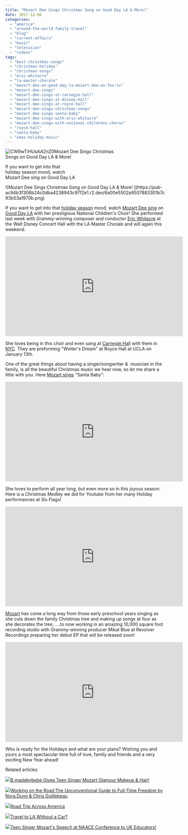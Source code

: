 ```yaml
---
title: "Mozart Dee Sings Christmas Song on Good Day LA & More!"
date: 2017-12-08
categories: 
  - "america"
  - "around-the-world-family-travel"
  - "blog"
  - "current-affairs"
  - "music"
  - "television"
  - "videos"
tags: 
  - "best-christmas-songs"
  - "christmas-holiday"
  - "christmas-songs"
  - "eric-whitacre"
  - "la-master-chorale"
  - "mozart-dee-on-good-day-la-mozart-dee-on-fox-tv"
  - "mozart-dee-sings"
  - "mozart-dee-sings-at-carnegie-hall"
  - "mozart-dee-sings-at-disney-hall"
  - "mozart-dee-sings-at-royce-hall"
  - "mozart-dee-sings-christmas-songs"
  - "mozart-dee-sings-santa-baby"
  - "mozart-dee-sings-with-eric-whitacre"
  - "mozart-dee-sings-with-national-childrens-chorus"
  - "royce-hall"
  - "santa-baby"
  - "xmas-holiday-music"
---
```


![CW9wTiHUsAA2nZ0](https://pub-ac94b3f306b24c0dba4238943c97f2e1.r2.dev/6a00e5502a9507883301bb09dd77a3970d.jpg)Mozart Dee Sings Christmas  
Songs on Good Day LA & More!  
  
If you want to get into that  
holiday season mood, watch  
Mozart Dee sing on Good Day LA 

<!--more--> ![Mozart Dee Sings Christmas Song on Good Day LA & More! ](https://pub-ac94b3f306b24c0dba4238943c97f2e1.r2.dev/6a00e5502a9507883301b7c93b53a1970b.png)  
If you want to get into that [holiday season](http://soultravelers3new.local/2014/12/cut-your-own-christmas-tree-sustainable-family-fun-tradition.html "How to cut your own Christmas tree ") mood, watch [Mozart Dee sing](http://soultravelers3new.local/2017/11/mozart-dee-sings-on-born-this-way-tv-show-.html#more "Mozart Dee singer and actress") on [Good Day LA](http://www.foxla.com/good-day-la) with her prestigious National Children's Choir! She performed last week with Grammy-winning composer and conductor [Eric Whitacre](https://ericwhitacre.com) at the Walt Disney Concert Hall with the LA Master Chorale and will again this weekend.   
  

<iframe allow="encrypted-media" allowfullscreen gesture="media" src="https://www.youtube.com/embed/ZWychGnYeJ8" height="315" frameborder="0" width="560"></iframe>

  
  
She loves being in this choir and even sang at [Carnegie Hal](http://soultravelers3new.local/2016/05/15-year-old-mozart-sings-at-carnegie-hall-.html "Mozart Dee sings at Carnegie Hall")l with them in [NYC](http://soultravelers3new.local/2016/05/new-york-city-travel-for-teens-.html#more "teen travel in New York City"). They are preforming "Winter's Dream" at Royce Hall at UCLA on January 13th.   
  
One of the great things about having a singer/songwriter &  musician in the family, is all the beautiful Christmas music we hear now, so let me share a little with you. Here [Mozart sings](http://soultravelers3new.local/2017/05/16-year-old-mozart-dees-ted-talk-keynote-speech-in-ukteen-actress-songwriter-singer-mozart-dee-was-asked-to-do-a-ted-talk.html "Mozart sings & Ted Talk") "Santa Baby":  
  

<iframe allow="encrypted-media" allowfullscreen gesture="media" src="https://www.youtube.com/embed/tzp6STLoTLI" height="315" frameborder="0" width="560"></iframe>

She loves to perform all year long, but even more so in this joyous season. Here is a Christmas Medley we did for Youtube from her many Holiday performances at Six Flags!

<iframe allow="encrypted-media" allowfullscreen gesture="media" src="https://www.youtube.com/embed/jc5u4fcIpZI" height="315" frameborder="0" width="560"></iframe>

  
  
[Mozart](http://soultravelers3new.local/2016/04/mozart-wins-best-actress-award-.html "Mozart Dee wins best actress award") has come a long way from those early preschool years singing as she cuts down the family Christmas tree and making up songs at four as she decorates the tree, ....to now working in an amazing 10,000 square foot recording studio with Grammy-winning producer Mikal Blue at Revolver Recordings preparing her debut EP that will be released soon!   
  

<iframe allow="encrypted-media" allowfullscreen gesture="media" src="https://www.youtube.com/embed/hxBFv5AAxhw" height="315" frameborder="0" width="560"></iframe>

  
  
Who is ready for the Holidays and what are your plans? Wishing you and yours a most spectacular time full of love, family and friends and a very exciting New Year ahead!

Related articles

[![](http://i.zemanta.com/338454533_80_80.jpg)](http://soultravelers3new.local/2015/04/bmadebybebe-gives-teen-singer-mozart-glamour-makeup-hair.html)[B.madebybebe Gives Teen Singer Mozart Glamour Makeup & Hair!](http://soultravelers3new.local/2015/04/bmadebybebe-gives-teen-singer-mozart-glamour-makeup-hair.html)

[![](http://i.zemanta.com/333335991_80_80.jpg)](http://soultravelers3new.local/2015/03/working-on-the-roadthe-unconventional-guide-to-full-time-freedom-by-nora-dunn-chris-guillebeau-.html)[Working on the Road:The Unconventional Guide to Full-Time Freedom by Nora Dunn & Chris Guillebeau](http://soultravelers3new.local/2015/03/working-on-the-roadthe-unconventional-guide-to-full-time-freedom-by-nora-dunn-chris-guillebeau-.html)

[![](http://i.zemanta.com/354543600_80_80.jpg)](http://soultravelers3new.local/2015/07/road-trip-across-america.html)[Road Trip Across America](http://soultravelers3new.local/2015/07/road-trip-across-america.html)

[![](http://i.zemanta.com/355703992_80_80.jpg)](http://soultravelers3new.local/2015/08/travel-to-la-without-a-car-.html)[Travel to LA Without a Car?](http://soultravelers3new.local/2015/08/travel-to-la-without-a-car-.html)

[![](http://i.zemanta.com/341931598_80_80.jpg)](http://soultravelers3new.local/2015/05/teen-singer-mozarts-speech-at-naace-conference-to-uk-educators.html)[Teen Singer Mozart's Speech at NAACE Conference to UK Educators!](http://soultravelers3new.local/2015/05/teen-singer-mozarts-speech-at-naace-conference-to-uk-educators.html)
